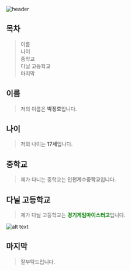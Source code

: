 ![header](https://capsule-render.vercel.app/api?type=Waving&color=4e63d6&height=500&section=header&text=자기소개&fontSize=100&animation=fadeIn&fontColor=DDDDDD)
## 목차
> 이름
> <br/>나이
> <br/>중학교
> <br/>다닐 고등학교
> <br/>마지막

## **이름**
> 저의 이름은 **박정호**입니다.
## **나이**
>저의 나이는 **17세**입니다.
## **중학교**
>제가 다니는 중학교는 <span style="color:gray">**인천계수중학교**</span>입니다.
## **다닐 고등학교**
>제가 다닐 고등학교는 <span style="color:green">**경기게임마이스터고**</span>입니다.

![alt text](https://search.pstatic.net/common/?src=http%3A%2F%2Fblogfiles.naver.net%2FMjAyMDA1MDFfMTEg%2FMDAxNTg4MzE1Njg3NDE5.RzzFJNoNG9B-qD30HD3JEyOzUTKAFvTBNeyUgvEn62sg._KiXhurHugbVTNyTYDU8OMSdc69qPSvYULvOzY-lm2og.JPEG.goeay%2F%25B0%25E6%25B1%25E2%25B0%25D4%25C0%25D3%25B8%25B6%25C0%25CC%25BD%25BA%25C5%25CD%25B0%25ED%25B5%25EE%25C7%25D0%25B1%25B3.png&type=a340)

## **마지막**
> 잘부탁드립니다.